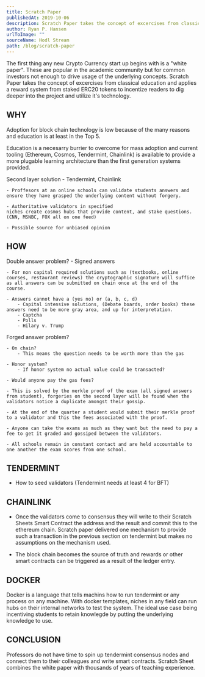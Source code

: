 ```yaml
---
title: Scratch Paper
publishedAt: 2019-10-06
description: Scratch Paper takes the concept of excercises from classical education and applies a reward system from staked ERC20 tokens to incentize readers to dig deeper into the project and utilize it's technology.
author: Ryan P. Hansen
urlToImage: ""
sourceName: Hodl Stream
path: /blog/scratch-paper
---
```

The first thing any new Crypto Currency start up begins with is a "white paper". These are popular in the academic community but for common investors not enough to drive usage of the underlying concepts. Scratch Paper takes the concept of excercises from classical education and applies a reward system from staked ERC20 tokens to incentize readers to dig deeper into the project and utilize it's technology.

## WHY

Adoption for block chain technology is low because of the many reasons and education is at least in the Top 5. 

Education is a necesarry burrier to overcome for mass adoption and current tooling (Ethereum, Cosmos, Tendermint, Chainlink) is available to provide a more plugable learning architecture than the first generation systems provided.

Second layer solution - Tendermint, Chainlink

    - Proffesors at an online schools can validate students answers and ensure they have grasped the underlying content without forgery. 

    - Authoritative validators in specified 
    niches create cosmos hubs that provide content, and stake questions. (CNN, MSNBC, FOX all on one feed)

    - Possible source for unbiased opinion

## HOW

Double answer problem? - Signed answers
    
    - For non capital required solutions such as (textbooks, online courses, restaurant reviews) the cryptographic signature will suffice as all answers can be submitted on chain once at the end of the course.

    - Answers cannot have a (yes no) or (a, b, c, d)  
        - Capital intensive solutions, (Debate boards, order books) these answers need to be more gray area, and up for interpretation.
        - Captcha
        - Polls
        - Hilary v. Trump

Forged answer problem? 

    - On chain?
        - This means the question needs to be worth more than the gas

    - Honor system?
        - If honor system no actual value could be transacted?

    - Would anyone pay the gas fees?
    
    - This is solved by the merkle proof of the exam (all signed answers from student), forgeries on the second layer will be found when the validators notice a duplicate amongst their gossip.

    - At the end of the quarter a student would submit their merkle proof to a validator and this the fees associated with the proof.

    - Anyone can take the exams as much as they want but the need to pay a fee to get it graded and gossiped between the validators.

    - All schools remain in constant contact and are held accountable to one another the exam scores from one school.


## TENDERMINT

- How to seed validators (Tendermint needs at least 4 for BFT)

## CHAINLINK

- Once the validators come to consensus they will write to their Scratch Sheets Smart Contract the address and the result and commit this to the ethereum chain. Scratch paper delivered one mechanism to provide such a transaction in the previous section on tendermint but makes no assumptions on the mechanism used.

- The block chain becomes the source of truth and rewards or other smart contracts can be triggered as a result of the ledger entry.

## DOCKER

Docker is a language that tells machins how to run tendermint or any process on any machine. With docker templates, niches in any field can run hubs on their internal networks to test the system. The ideal use case being incentiving students to retain knowlegde by putting the underlying knowledge to use.

## CONCLUSION

Professors do not have time to spin up tendermint consensus nodes and connect them to their colleagues and write smart contracts. Scratch Sheet combines the white paper with thousands of years of teaching experience.